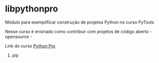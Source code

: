 # libpythonpro
Módulo para exemplificar construção de projetos Python no curso PyTools

Nesse curso é ensinado como contribuir com projetos de código aberto - opensource - 

Link do curso [Python Pro](https://pythonpro.com.br/)

1. pip